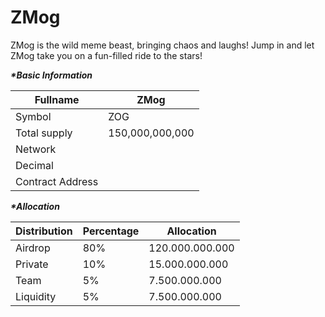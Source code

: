 # ZMog

ZMog is the wild meme beast, bringing chaos and laughs! Jump in and let ZMog take you on a fun-filled ride to the stars!

_**\*Basic Information**_

| Fullname         | ZMog            |
| ---------------- | --------------- |
| Symbol           | ZOG             |
| Total supply     | 150,000,000,000 |
| Network          |                 |
| Decimal          |                 |
| Contract Address |                 |

_**\*Allocation**_

| Distribution | Percentage | Allocation      |
| ------------ | ---------- | --------------- |
| Airdrop      | 80%        | 120.000.000.000 |
| Private      | 10%        | 15.000.000.000  |
| Team         | 5%         | 7.500.000.000   |
| Liquidity    | 5%         | 7.500.000.000   |
